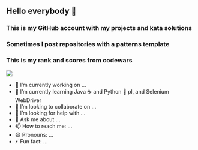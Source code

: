 ## Hello everybody 👋
### This is my GitHub account with my projects and kata solutions
### Sometimes I post repositories with a patterns template
### This is my rank and scores from codewars
<img src="https://www.codewars.com/users/Thomas-UA/badges/large">

- 🔭 I’m currently working on ...
- 🌱 I’m currently learning Java ☕ and Python 🐍 pl, and Selenium WebDriver
- 👯 I’m looking to collaborate on ...
- 🤔 I’m looking for help with ...
- 💬 Ask me about ...
- 📫 How to reach me: ...
- 😄 Pronouns: ...
- ⚡ Fun fact: ...
